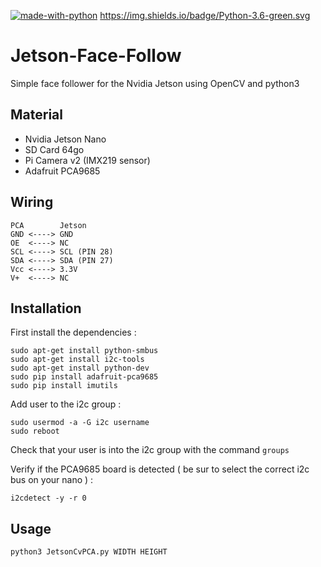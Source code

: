 [![made-with-python](https://img.shields.io/badge/Made%20with-Python-1f425f.svg)](https://www.python.org/)
https://img.shields.io/badge/Python-3.6-green.svg

# Jetson-Face-Follow
Simple face follower for the Nvidia Jetson using OpenCV and python3

## Material 

* Nvidia Jetson Nano 
* SD Card 64go 
* Pi Camera v2 (IMX219 sensor)
* Adafruit PCA9685

## Wiring
```
PCA        Jetson
GND <----> GND
OE  <----> NC
SCL <----> SCL (PIN 28)
SDA <----> SDA (PIN 27)
Vcc <----> 3.3V
V+  <----> NC
```

## Installation

First install the dependencies : 
```
sudo apt-get install python-smbus
sudo apt-get install i2c-tools
sudo apt-get install python-dev
sudo pip install adafruit-pca9685
sudo pip install imutils
```
Add user to the i2c group : 

```
sudo usermod -a -G i2c username
sudo reboot
```

Check that your user is into the i2c group with the command `groups`

Verify if the PCA9685 board is detected ( be sur to select the correct i2c bus on your nano ) :
```
i2cdetect -y -r 0
```

## Usage 

```
python3 JetsonCvPCA.py WIDTH HEIGHT 
```
